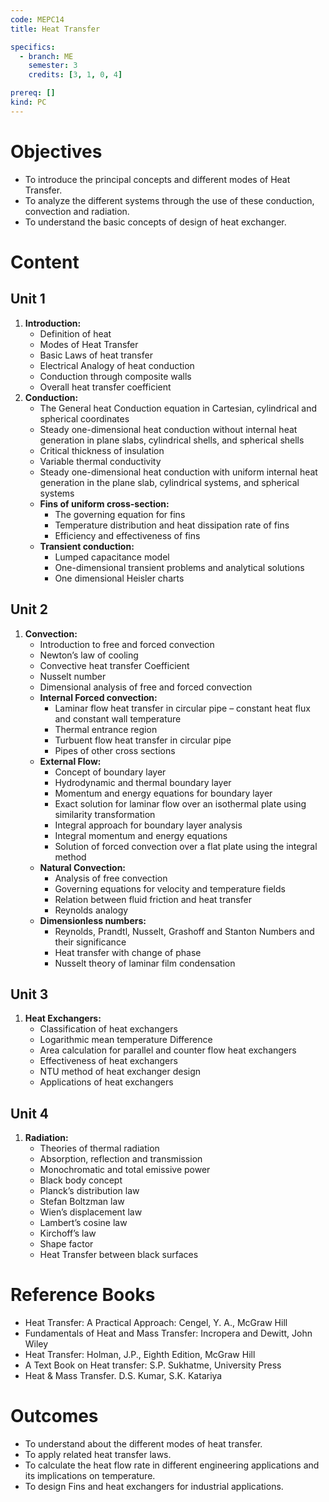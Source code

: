 ```yaml
---
code: MEPC14
title: Heat Transfer

specifics:
  - branch: ME
    semester: 3
    credits: [3, 1, 0, 4]

prereq: []
kind: PC
---
```


# Objectives

- To introduce the principal concepts and different modes of Heat Transfer.
- To analyze the different systems through the use of these conduction, convection and radiation.
- To understand the basic concepts of design of heat exchanger.

# Content

## Unit 1

1. **Introduction:**
   - Definition of heat
   - Modes of Heat Transfer
   - Basic Laws of heat transfer
   - Electrical Analogy of heat conduction
   - Conduction through composite walls
   - Overall heat transfer coefficient
2. **Conduction:**
   - The General heat Conduction equation in Cartesian, cylindrical and spherical coordinates
   - Steady one-dimensional heat conduction without internal heat generation in plane slabs, cylindrical shells, and spherical shells
   - Critical thickness of insulation
   - Variable thermal conductivity
   - Steady one-dimensional heat conduction with uniform internal heat generation in the plane slab, cylindrical systems, and spherical systems
   - **Fins of uniform cross-section:**
     - The governing equation for fins
     - Temperature distribution and heat dissipation rate of fins
     - Efficiency and effectiveness of fins
   - **Transient conduction:**
     - Lumped capacitance model
     - One-dimensional transient problems and analytical solutions
     - One dimensional Heisler charts

## Unit 2

1. **Convection:**
   - Introduction to free and forced convection
   - Newton’s law of cooling
   - Convective heat transfer Coefficient
   - Nusselt number
   - Dimensional analysis of free and forced convection
   - **Internal Forced convection:**
     - Laminar flow heat transfer in circular pipe – constant heat flux and constant wall temperature
     - Thermal entrance region
     - Turbuent flow heat transfer in circular pipe
     - Pipes of other cross sections
   - **External Flow:**
     - Concept of boundary layer
     - Hydrodynamic and thermal boundary layer
     - Momentum and energy equations for boundary layer
     - Exact solution for laminar flow over an isothermal plate using similarity transformation
     - Integral approach for boundary layer analysis
     - Integral momentum and energy equations
     - Solution of forced convection over a flat plate using the integral method
   - **Natural Convection:**
     - Analysis of free convection
     - Governing equations for velocity and temperature fields
     - Relation between fluid friction and heat transfer
     - Reynolds analogy
   - **Dimensionless numbers:**
     - Reynolds, Prandtl, Nusselt, Grashoff and Stanton Numbers and their significance
     - Heat transfer with change of phase
     - Nusselt theory of laminar film condensation

## Unit 3

1. **Heat Exchangers:**
   - Classification of heat exchangers
   - Logarithmic mean temperature Difference
   - Area calculation for parallel and counter flow heat exchangers
   - Effectiveness of heat exchangers
   - NTU method of heat exchanger design
   - Applications of heat exchangers

## Unit 4

1. **Radiation:**
   - Theories of thermal radiation
   - Absorption, reflection and transmission
   - Monochromatic and total emissive power
   - Black body concept
   - Planck’s distribution law
   - Stefan Boltzman law
   - Wien’s displacement law
   - Lambert’s cosine law
   - Kirchoff’s law
   - Shape factor
   - Heat Transfer between black surfaces

# Reference Books

- Heat Transfer: A Practical Approach: Cengel, Y. A., McGraw Hill
- Fundamentals of Heat and Mass Transfer: Incropera and Dewitt, John Wiley
- Heat Transfer: Holman, J.P., Eighth Edition, McGraw Hill
- A Text Book on Heat transfer: S.P. Sukhatme, University Press
- Heat & Mass Transfer. D.S. Kumar, S.K. Katariya

# Outcomes

- To understand about the different modes of heat transfer.
- To apply related heat transfer laws.
- To calculate the heat flow rate in different engineering applications and its implications on temperature.
- To design Fins and heat exchangers for industrial applications.

